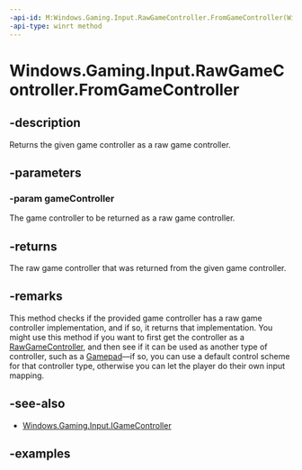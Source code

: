 ```yaml
---
-api-id: M:Windows.Gaming.Input.RawGameController.FromGameController(Windows.Gaming.Input.IGameController)
-api-type: winrt method
---
```


<!-- Method syntax.
public RawGameController RawGameController.FromGameController(IGameController gameController)
-->

# Windows.Gaming.Input.RawGameController.FromGameController


## -description

Returns the given game controller as a raw game controller.

## -parameters

### -param gameController

The game controller to be returned as a raw game controller.

## -returns

The raw game controller that was returned from the given game controller.

## -remarks

This method checks if the provided game controller has a raw game controller implementation, and if so, it returns that implementation. You might use this method if you want to first get the controller as a [RawGameController](rawgamecontroller.md), and then see if it can be used as another type of controller, such as a [Gamepad](gamepad.md)&mdash;if so, you can use a default control scheme for that controller type, otherwise you can let the player do their own input mapping.

## -see-also

* [Windows.Gaming.Input.IGameController](igamecontroller.md)

## -examples

